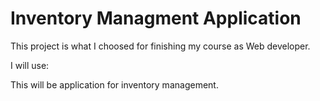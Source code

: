 # Inventory Managment Application

This project is what I choosed for finishing my course as Web developer.

I will use: 

This will be application for inventory management.

